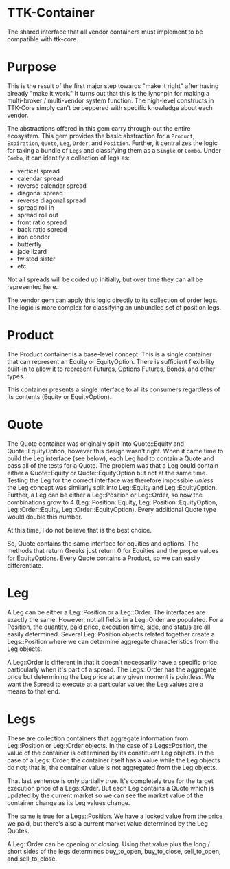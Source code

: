 # TTK-Container

The shared interface that all vendor containers must implement to be compatible with ttk-core.

# Purpose

This is the result of the first major step towards "make it right" after having already "make it work." It turns out that this is the lynchpin for making a multi-broker / multi-vendor system function. The high-level constructs in TTK-Core simply can't be peppered with specific knowledge about each vendor.

The abstractions offered in this gem carry through-out the entire ecosystem. This gem provides the basic abstraction for a `Product`, `Expiration`, `Quote`, `Leg`, `Order`, and `Position`. Further, it centralizes the logic for taking a bundle of `Legs` and classifying them as a `Single` or `Combo`. Under `Combo`, it can identify a collection of legs as:

* vertical spread
* calendar spread
* reverse calendar spread
* diagonal spread
* reverse diagonal spread
* spread roll in
* spread roll out
* front ratio spread
* back ratio spread
* iron condor
* butterfly
* jade lizard
* twisted sister
* etc

Not all spreads will be coded up initially, but over time they can all be represented here.

The vendor gem can apply this logic directly to its collection of order legs. The logic is more complex for classifying an unbundled set of position legs.

# Product

The Product container is a base-level concept. This is a single container that can
represent an Equity or EquityOption. There is sufficient flexibility built-in
to allow it to represent Futures, Options Futures, Bonds, and other types.

This container presents a single interface to all its consumers regardless
of its contents (Equity or EquityOption).

# Quote

The Quote container was originally split into Quote::Equity and Quote::EquityOption,
however this design wasn't right. When it came time to build the Leg 
interface (see below), each Leg had to contain a Quote and pass all of the
tests for a Quote. The problem was that a Leg could contain either a
Quote::Equity or Quote::EquityOption but not at the same time. Testing
the Leg for the correct interface was therefore impossible _unless_ the
Leg concept was similarly split into Leg::Equity and Leg::EquityOption. Further,
a Leg can be either a Leg::Position or Leg::Order, so now the combinations
grow to 4 (Leg::Position::Equity, Leg::Position::EquityOption, 
Leg::Order::Equity, Leg::Order::EquityOption). Every additional Quote type
would double this number.

At this time, I do not believe that is the best choice.

So, Quote contains the same interface for equities and options. The methods
that return Greeks just return 0 for Equities and the proper values for
EquityOptions. Every Quote contains a Product, so we can easily differentiate.

# Leg

A Leg can be either a Leg::Position or a Leg::Order. The interfaces are
exactly the same. However, not all fields in a Leg::Order are populated.
For a Position, the quantity, paid price, execution
time, side, and status are all easily determined. Several Leg::Position
objects related together create a Legs::Position where we can determine
aggregate characteristics from the Leg objects.

A Leg::Order is different in that it doesn't necessarily have a specific
price particularly when it's part of a spread. The Legs::Order has the
aggregate price but determining the Leg price at any given moment is
pointless. We want the Spread to execute at a particular value; the Leg
values are a means to that end.

# Legs

These are collection containers that aggregate information from 
Leg::Position or Leg::Order objects. In the case of a Legs::Position,
the value of the container is determined by its constituent Leg objects.
In the case of a Legs::Order, the container itself has a value while
the Leg objects do not; that is, the container value is not aggregated
from the Leg objects.

That last sentence is only partially true. It's completely true for the
target execution price of a Legs::Order. But each Leg contains a Quote
which is updated by the current market so we can see the market value
of the container change as its Leg values change.

The same is true for a Legs::Position. We have a locked value from the
price we paid, but there's also a current market value determined by
the Leg Quotes.

A Leg::Order can be opening or closing. Using that value plus the long /
short sides of the legs determines buy_to_open, buy_to_close, sell_to_open,
and sell_to_close. 